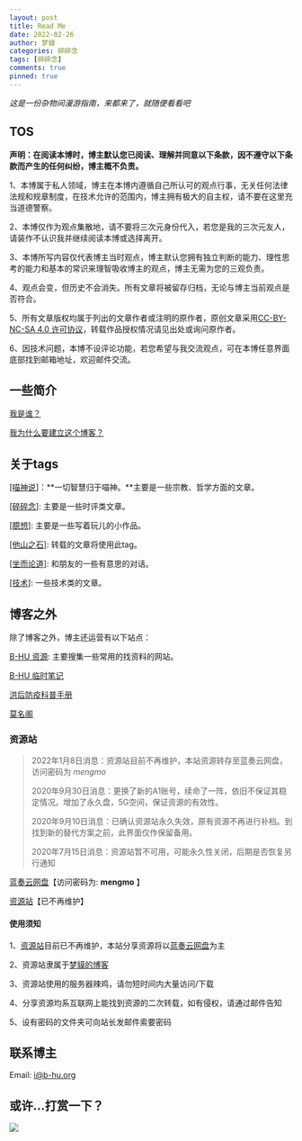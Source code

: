 ```yaml
---
layout: post
title: Read Me
date: 2022-02-26
author: 梦貘
categories: 碎碎念
tags: [碎碎念]
comments: true
pinned: true
---
```


*这是一份杂物间漫游指南，来都来了，就随便看看吧*

## TOS

**声明：在阅读本博时，博主默认您已阅读、理解并同意以下条款，因不遵守以下条款而产生的任何纠纷，博主概不负责。**

1、本博属于私人领域，博主在本博内遵循自己所认可的观点行事，无关任何法律法规和规章制度，在技术允许的范围内，博主拥有极大的自主权，请不要在这里充当道德警察。

2、本博仅作为观点集散地，请不要将三次元身份代入，若您是我的三次元友人，请装作不认识我并继续阅读本博或选择离开。

3、本博所写内容仅代表博主当时观点，博主默认您拥有独立判断的能力、理性思考的能力和基本的常识来理智吸收博主的观点，博主无需为您的三观负责。

4、观点会变，但历史不会消失。所有文章将被留存归档，无论与博主当前观点是否符合。

5、所有文章版权均属于列出的文章作者或注明的原作者，原创文章采用[CC-BY-NC-SA 4.0 许可协议](https://creativecommons.org/licenses/by-nc-sa/4.0/deed.zh)，转载作品授权情况请见出处或询问原作者。

6、因技术问题，本博不设评论功能，若您希望与我交流观点，可在本博任意界面底部找到邮箱地址，欢迎邮件交流。

## 一些简介

[我是谁？](http://mo.b-hu.org/about/)

[我为什么要建立这个博客？](https://mo.b-hu.org/suisuinian/)

## 关于tags

[[喵神说]](https://mo.b-hu.org/tags/#%E5%96%B5%E7%A5%9E%E8%AF%B4)：**一切智慧归于喵神。**主要是一些宗教、哲学方面的文章。

[[碎碎念]](https://mo.b-hu.org/tags#%E7%A2%8E%E7%A2%8E%E5%BF%B5): 主要是一些时评类文章。

[[臆想]](http://mo.b-hu.org/tags/#%E8%87%86%E6%83%B3): 主要是一些写着玩儿的小作品。

[[他山之石]](http://mo.b-hu.org/tags/#%E4%BB%96%E5%B1%B1%E4%B9%8B%E7%9F%B3): 转载的文章将使用此tag。

[[坐而论道]](http://mo.b-hu.org/tags/#%E5%9D%90%E8%80%8C%E8%AE%BA%E9%81%93): 和朋友的一些有意思的对话。

[[技术]](http://mo.b-hu.org/tags/#%E6%8A%80%E6%9C%AF): 一些技术类的文章。

## 博客之外

除了博客之外，博主还运营有以下站点：

[B-HU 资源](http://s.b-hu.org/): 主要搜集一些常用的找资料的网站。

[B-HU 临时笔记](http://t.b-hu.org/note/i.html)

[洪后防疫科普手册](https://1.gover.ml/)

[莫名阁](//mo.b-hu.org/strange/)

### 资源站

> 2022年1月8日消息：资源站目前不再维护，本站资源转存至蓝奏云网盘，访问密码为 *mengmo*
>
> 2020年9月30日消息：更换了新的A1账号，续命了一阵，依旧不保证其稳定情况。增加了永久盘，5G空间，保证资源的有效性。
> 
> 2020年9月10日消息：已确认资源站永久失效，原有资源不再进行补档。到找到新的替代方案之前，此界面仅作保留备用。
>
> 2020年7月15日消息：资源站暂不可用，可能永久性关闭，后期是否恢复另行通知

[蓝奏云网盘](https://mo.b-hu.org/drive.html)【访问密码为: **mengmo** 】

[资源站](http://pan.totemblog.tk/)【已不再维护】

#### 使用须知

1、[资源站](http://pan.totemblog.tk/)目前已不再维护，本站分享资源将以[蓝奏云网盘](https://mo.b-hu.org/drive.html)为主

2、资源站隶属于[梦貘的博客](https://mo.b-hu.org/)

3、资源站使用的服务器辣鸡，请勿短时间内大量访问/下载

4、分享资源均系互联网上能找到资源的二次转载，如有侵权，请通过邮件告知

5、设有密码的文件夹可向站长发邮件索要密码

## 联系博主

Email: [i@b-hu.org](mailto:i@b-hu.org)

## 或许...打赏一下？

![](https://i.loli.net/2021/05/16/flXKbUcOzQGWVhC.jpg)
